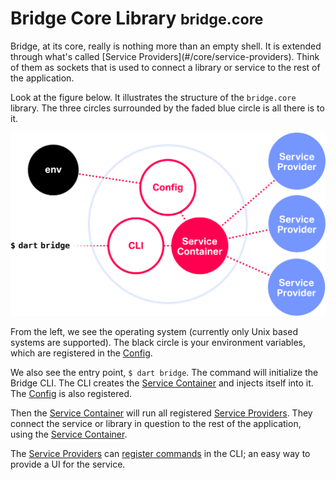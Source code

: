 # Bridge Core Library <small>bridge.core</small>
<p class='lead'>
Bridge, at its core, really is nothing more than an empty shell. It is extended through what's called 
[Service Providers](#/core/service-providers). Think of them as sockets that is used to connect a library or service to
the rest of the application.
</p>

Look at the figure below. It illustrates the structure of the `bridge.core` library. The three circles surrounded by the
faded blue circle is all there is to it.

![Bridge Services](/images/services-figure.svg)

From the left, we see the operating system (currently only Unix based systems are supported). The black circle is your
environment variables, which are registered in the [Config](#/core/config).

We also see the entry point, `$ dart bridge`. The command will initialize the Bridge CLI. The CLI creates the
[Service Container](#/core/service-container) and injects itself into it. The [Config](#/core/config) is also
registered.

Then the [Service Container](#/core/service-container) will run all registered
[Service Providers](#/core/service-providers). They connect the service or library in question to the rest of the
application, using the [Service Container](#/core/service-container).

The [Service Providers](#/core/service-providers) can [register commands](#/cli/custom-commands) in the CLI; an easy way
to provide a UI for the service.